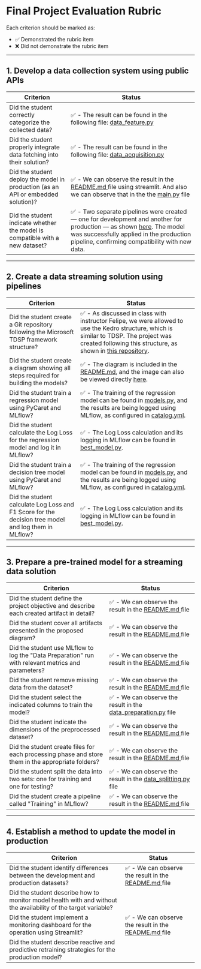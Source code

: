 # Final Project Evaluation Rubric

Each criterion should be marked as:

- ✅ Demonstrated the rubric item  
- ❌ Did not demonstrate the rubric item

---

## 1. Develop a data collection system using public APIs

| Criterion                                                                                  | Status                                                                                                                                                                                                                                                    |
|--------------------------------------------------------------------------------------------|-----------------------------------------------------------------------------------------------------------------------------------------------------------------------------------------------------------------------------------------------------------|
| Did the student correctly categorize the collected data?                                   | ✅ - The result can be found in the following file: [data_feature.py](../src/kedro_ml/nodes/data_feature.py)                                                                                                                                               |
| Did the student properly integrate data fetching into their solution?                      | ✅ - The result can be found in the following file: [data_acquisition.py](../src/kedro_ml/nodes/data_feature.py)                                                                                                                                           |
| Did the student deploy the model in production (as an API or embedded solution)?           | ✅ - We can observe the result in the [README.md ](../README.md) file using streamlit. And also we can observe that in the the [main.py](../streamlit/main.py) file                                                                                        |
| Did the student indicate whether the model is compatible with a new dataset?               | ✅ - Two separate pipelines were created — one for development and another for production — as shown [here](../src/kedro_ml/pipelines/__init__.py). The model was successfully applied in the production pipeline, confirming compatibility with new data. |
---

## 2. Create a data streaming solution using pipelines

| Criterion                                                                                                    | Status                                                                                                                                                                                                                                                           |
|--------------------------------------------------------------------------------------------------------------|------------------------------------------------------------------------------------------------------------------------------------------------------------------------------------------------------------------------------------------------------------------|
| Did the student create a Git repository following the Microsoft TDSP framework structure?                   | ✅ - As discussed in class with instructor Felipe, we were allowed to use the Kedro structure, which is similar to TDSP. The project was created following this structure, as shown in [this repository](https://github.com/vertocode/kobe-shot-model/tree/main). |
| Did the student create a diagram showing all steps required for building the models?                        | ✅ - The diagram is included in the [README.md](../README.md), and the image can also be viewed directly [here](../docs/images/project_flow.png).                                                                                                                 |
| Did the student train a regression model using PyCaret and MLflow?                                          | ✅ - The training of the regression model can be found in [models.py](../src/kedro_ml/nodes/models.py), and the results are being logged using MLflow, as configured in [catalog.yml](../conf/base/catalog.yml).                                                  |
| Did the student calculate the Log Loss for the regression model and log it in MLflow?                       | ✅ - The Log Loss calculation and its logging in MLflow can be found in [best_model.py](../src/kedro_ml/nodes/best_model.py).                                                                                                                                     |
| Did the student train a decision tree model using PyCaret and MLflow?                                       | ✅ - The training of the regression model can be found in [models.py](../src/kedro_ml/nodes/models.py), and the results are being logged using MLflow, as configured in [catalog.yml](../conf/base/catalog.yml).                                                  |
| Did the student calculate Log Loss and F1 Score for the decision tree model and log them in MLflow?         | ✅ - The Log Loss calculation and its logging in MLflow can be found in [best_model.py](../src/kedro_ml/nodes/best_model.py).                                                                                                                                     |

---

## 3. Prepare a pre-trained model for a streaming data solution

| Criterion                                                                                                            | Status                                                                                                          |
|----------------------------------------------------------------------------------------------------------------------|-----------------------------------------------------------------------------------------------------------------|
| Did the student define the project objective and describe each created artifact in detail?                          | ✅ - We can observe the result in the [README.md ](../README.md) file                                       |
| Did the student cover all artifacts presented in the proposed diagram?                                               | ✅ - We can observe the result in the [README.md ](../README.md) file                                       |
| Did the student use MLflow to log the "Data Preparation" run with relevant metrics and parameters?                  | ✅ - We can observe the result in the [README.md ](../README.md) file                                       |
| Did the student remove missing data from the dataset?                                                                | ✅ - We can observe the result in the [README.md ](../README.md) file                                       |
| Did the student select the indicated columns to train the model?                                                    | ✅ - We can observe the result in the [data_preparation.py](../src/kedro_ml/nodes/data_preparation.py) file |
| Did the student indicate the dimensions of the preprocessed dataset?                                                | ✅ - We can observe the result in the [README.md ](../README.md) file                                       |
| Did the student create files for each processing phase and store them in the appropriate folders?                   | ✅ - We can observe the result in the [README.md ](../README.md) file                                       |
| Did the student split the data into two sets: one for training and one for testing?                                 | ✅ - We can observe the result in the [data_splitting.py](../src/kedro_ml/nodes/data_splitting.py) file   |
| Did the student create a pipeline called "Training" in MLflow?                                                      | ✅ - We can observe the result in the [README.md ](../README.md) file                                                                                                                    |

---

## 4. Establish a method to update the model in production

| Criterion                                                                                                                          | Status |
|-------------------------------------------------------------------------------------------------------------------------------------|--------|
| Did the student identify differences between the development and production datasets?                                              |  ✅ - We can observe the result in the [README.md ](../README.md) file          |
| Did the student describe how to monitor model health with and without the availability of the target variable?                    |        |
| Did the student implement a monitoring dashboard for the operation using Streamlit?                                                |  ✅ - We can observe the result in the [README.md ](../README.md) file          |
| Did the student describe reactive and predictive retraining strategies for the production model?                                  |        |
